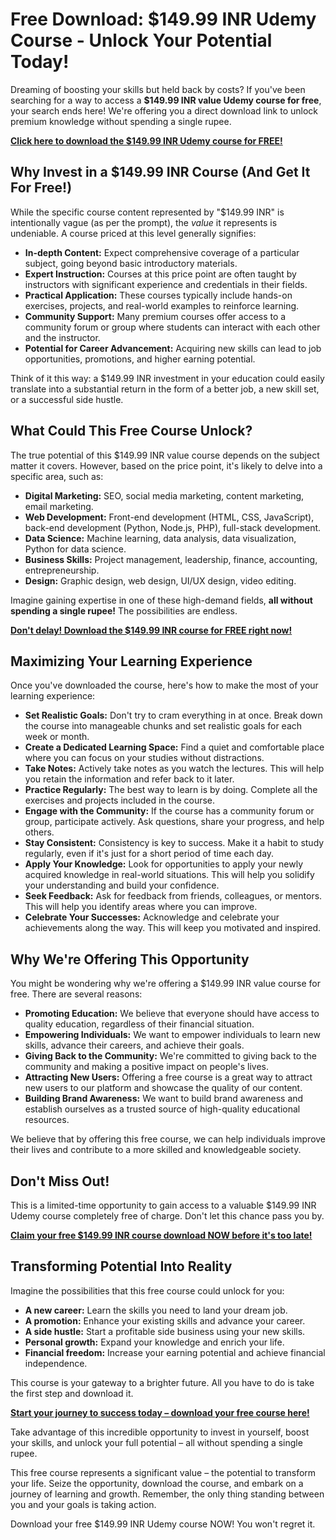 # Free Download: $149.99 INR Udemy Course - Unlock Your Potential Today!

Dreaming of boosting your skills but held back by costs? If you've been searching for a way to access a **$149.99 INR value Udemy course for free**, your search ends here! We're offering you a direct download link to unlock premium knowledge without spending a single rupee.

[**Click here to download the $149.99 INR Udemy course for FREE!**](https://udemywork.com/149-99-inr)

## Why Invest in a $149.99 INR Course (And Get It For Free!)

While the specific course content represented by "$149.99 INR" is intentionally vague (as per the prompt), the *value* it represents is undeniable. A course priced at this level generally signifies:

*   **In-depth Content:** Expect comprehensive coverage of a particular subject, going beyond basic introductory materials.
*   **Expert Instruction:** Courses at this price point are often taught by instructors with significant experience and credentials in their fields.
*   **Practical Application:** These courses typically include hands-on exercises, projects, and real-world examples to reinforce learning.
*   **Community Support:** Many premium courses offer access to a community forum or group where students can interact with each other and the instructor.
*   **Potential for Career Advancement:** Acquiring new skills can lead to job opportunities, promotions, and higher earning potential.

Think of it this way: a $149.99 INR investment in your education could easily translate into a substantial return in the form of a better job, a new skill set, or a successful side hustle.

## What Could This Free Course Unlock?

The true potential of this $149.99 INR value course depends on the subject matter it covers. However, based on the price point, it's likely to delve into a specific area, such as:

*   **Digital Marketing:** SEO, social media marketing, content marketing, email marketing.
*   **Web Development:** Front-end development (HTML, CSS, JavaScript), back-end development (Python, Node.js, PHP), full-stack development.
*   **Data Science:** Machine learning, data analysis, data visualization, Python for data science.
*   **Business Skills:** Project management, leadership, finance, accounting, entrepreneurship.
*   **Design:** Graphic design, web design, UI/UX design, video editing.

Imagine gaining expertise in one of these high-demand fields, **all without spending a single rupee!** The possibilities are endless.

[**Don't delay! Download the $149.99 INR course for FREE right now!**](https://udemywork.com/149-99-inr)

## Maximizing Your Learning Experience

Once you've downloaded the course, here's how to make the most of your learning experience:

*   **Set Realistic Goals:** Don't try to cram everything in at once. Break down the course into manageable chunks and set realistic goals for each week or month.
*   **Create a Dedicated Learning Space:** Find a quiet and comfortable place where you can focus on your studies without distractions.
*   **Take Notes:** Actively take notes as you watch the lectures. This will help you retain the information and refer back to it later.
*   **Practice Regularly:** The best way to learn is by doing. Complete all the exercises and projects included in the course.
*   **Engage with the Community:** If the course has a community forum or group, participate actively. Ask questions, share your progress, and help others.
*   **Stay Consistent:** Consistency is key to success. Make it a habit to study regularly, even if it's just for a short period of time each day.
*   **Apply Your Knowledge:** Look for opportunities to apply your newly acquired knowledge in real-world situations. This will help you solidify your understanding and build your confidence.
*   **Seek Feedback:** Ask for feedback from friends, colleagues, or mentors. This will help you identify areas where you can improve.
*   **Celebrate Your Successes:** Acknowledge and celebrate your achievements along the way. This will keep you motivated and inspired.

## Why We're Offering This Opportunity

You might be wondering why we're offering a $149.99 INR value course for free. There are several reasons:

*   **Promoting Education:** We believe that everyone should have access to quality education, regardless of their financial situation.
*   **Empowering Individuals:** We want to empower individuals to learn new skills, advance their careers, and achieve their goals.
*   **Giving Back to the Community:** We're committed to giving back to the community and making a positive impact on people's lives.
*   **Attracting New Users:** Offering a free course is a great way to attract new users to our platform and showcase the quality of our content.
*   **Building Brand Awareness:** We want to build brand awareness and establish ourselves as a trusted source of high-quality educational resources.

We believe that by offering this free course, we can help individuals improve their lives and contribute to a more skilled and knowledgeable society.

## Don't Miss Out!

This is a limited-time opportunity to gain access to a valuable $149.99 INR Udemy course completely free of charge. Don't let this chance pass you by.

**[Claim your free $149.99 INR course download NOW before it's too late!](https://udemywork.com/149-99-inr)**

## Transforming Potential Into Reality

Imagine the possibilities that this free course could unlock for you:

*   **A new career:** Learn the skills you need to land your dream job.
*   **A promotion:** Enhance your existing skills and advance your career.
*   **A side hustle:** Start a profitable side business using your new skills.
*   **Personal growth:** Expand your knowledge and enrich your life.
*   **Financial freedom:** Increase your earning potential and achieve financial independence.

This course is your gateway to a brighter future. All you have to do is take the first step and download it.

**[Start your journey to success today – download your free course here!](https://udemywork.com/149-99-inr)**

Take advantage of this incredible opportunity to invest in yourself, boost your skills, and unlock your full potential – all without spending a single rupee.

This free course represents a significant value – the potential to transform your life. Seize the opportunity, download the course, and embark on a journey of learning and growth. Remember, the only thing standing between you and your goals is taking action.

Download your free $149.99 INR Udemy course NOW! You won't regret it.

